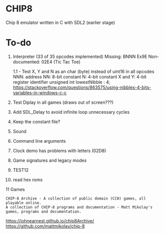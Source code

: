 # CHIP8

Chip 8 emulator written in C with SDL2 (earlier stage)

# To-do
1. Interpreter (33 of 35 opcodes implemented)
    Missing:
    BNNN
    Ex9E
    Non-documented: 02E4 (Tic Tac Toe)

    1.1 - Test X, Y and N as an char (byte) instead of uint16 in all opcodes
    NNN: address
    NN: 8-bit constant
    N: 4-bit constant
    X and Y: 4-bit register identifier
        unsigned int lowestNibble : 4;
        https://stackoverflow.com/questions/863575/using-nibbles-4-bits-variables-in-windows-c-c

2. Test Diplay in all games (draws out of screen???)

3. Add SDL_Delay to avoid infinite loop unnecessary cycles

4. Keep the constant file?

5. Sound

6. Command line arguments

7. Clock demo has problems with letters (02D8)

8. Game signatures and legacy modes

9. TEST12

10. read hex roms

11
Games

    CHIP-8 Archive - A collection of public domain (CC0) games, all playable online.
    A collection of CHIP-8 programs and documentation - Matt Mikolay's games, programs and documentation.

https://johnearnest.github.io/chip8Archive/
https://github.com/mattmikolay/chip-8



        
